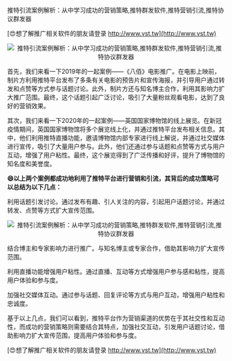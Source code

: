 推特引流案例解析：从中学习成功的营销策略,推特群发软件,推特营销引流,推特协议群发器

[😍想了解推广相关软件的朋友请登录 http://www.vst.tw](http://www.vst.tw)

 <center><img src="https://vst.tw/MP4/tuiguang/png/4.png" alt="推特引流案例解析：从中学习成功的营销策略,推特群发软件,推特营销引流,推特协议群发器"></center>

首先，我们来看一下2019年的一起案例——《八佰》电影推广。在电影上映前，制片方利用推特平台发布了多条有关电影的预告片和宣传海报，并引导用户通过转发和点赞等方式参与话题讨论。此外，制片方还与知名博主合作，利用其影响力扩大推广范围。最终，这个话题引起广泛讨论，吸引了大量粉丝观看电影，达到了良好的营销效果。

其次，我们来看一下2020年的一起案例——英国国家博物馆的线上展览。在新冠疫情期间，英国国家博物馆将多个展览线上化，并通过推特平台发布相关信息。其中，他们利用推特直播功能，邀请博物馆内部专家进行线上解说，并通过社交媒体进行宣传，吸引了大量用户参与。此外，他们还通过参与话题和点赞等方式与用户互动，增强了用户粘性。最终，这个展览得到了广泛传播和好评，提升了博物馆的知名度和美誉度。

**😄以上两个案例都成功地利用了推特平台进行营销和引流，其背后的成功策略可以总结为以下几点：**

利用话题引发讨论。通过发布有趣、引人关注的内容，引起用户话题讨论，并通过转发、点赞等方式扩大宣传范围。

 <center><img src="https://vst.tw/MP4/tuiguang/png/8.png" alt="推特引流案例解析：从中学习成功的营销策略,推特群发软件,推特营销引流,推特协议群发器"></center>

结合博主和专家影响力进行推广。与知名博主或专家合作，借助其影响力扩大宣传范围。

利用直播功能增强用户粘性。通过直播、互动等方式增强用户参与感和粘性，提高用户体验和参与度。

加强社交媒体互动。通过参与话题、回复评论等方式与用户互动，增强用户粘性和忠诚度。

基于以上几点，我们可以看到，推特平台作为营销渠道的优势在于其社交性和互动性，而成功的营销策略则需要结合其特点，加强社交互动，引发用户话题讨论，借助影响力扩大宣传范围，提高用户体验和参与度。

[😍想了解推广相关软件的朋友请登录 http://www.vst.tw](http://www.vst.tw)



